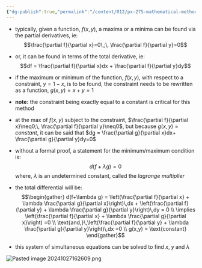 ```yaml
---
{"dg-publish":true,"permalink":"/content/012/px-275-mathematical-methods/term-1/a-differentiation/2-advanced-a3-a4-and-a5/px-275-a5-lagrange-multipliers/","noteIcon":"1","created":"2024-11-25T10:50:32.000+00:00","updated":"2024-11-26T10:04:13.382+00:00"}
---
```


-  typically, given a function, $f(x,y)$, a maxima or a minima can be found via the partial derivatives, ie: 
$$\frac{\partial f}{\partial x}=0\,;\, \frac{\partial f}{\partial y}=0$$
- or, it can be found in terms of the total derivative, ie: 
$$df = \frac{\partial f}{\partial x}dx + \frac{\partial f}{\partial y}dy$$
- if the maximum or minimum of the function, $f(x,y)$, with respect to a constraint, $y=1-x$, is to be found, the constraint needs to be rewritten as a function, $g(x,y)=x+y=1$ 
- **note:** the constraint being exactly equal to a constant is critical for this method

- at the max of $f(x,y)$ subject to the constraint, $\frac{\partial f}{\partial x}\neq0;\, \frac{\partial f}{\partial y}\neq0$, but because $g(x,y)=constant$, it can be said that $dg = \frac{\partial g}{\partial x}dx+ \frac{\partial g}{\partial y}dy=0$
- without a formal proof, a statement for the minimum/maximum condition is: $$d(f+\lambda g)=0$$
	where, $\lambda$ is an undetermined constant, called the *lagrange multiplier*
- the total differential will be: 
$$\begin{gather} 
	d(f+\lambda g) = \left(\frac{\partial f}{\partial x} + \lambda \frac{\partial g}{\partial x}\right)\,dx + \left(\frac{\partial f}{\partial y} + \lambda \frac{\partial g}{\partial y}\right)\,dy = 0 \\
	\implies \left(\frac{\partial f}{\partial x} + \lambda \frac{\partial g}{\partial x}\right) =0 \\
	\text{and,}\,\left(\frac{\partial f}{\partial y} + \lambda \frac{\partial g}{\partial y}\right)\,dx =0 \\
	g(x,y) = \text{constant}
\end{gather}$$
- this system of simultaneous equations can be solved to find $x,\;y\;\text{and } \lambda$ 

![Pasted image 20241027162609.png](/img/user/pics/Pasted%20image%2020241027162609.png)

